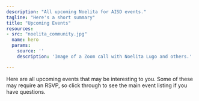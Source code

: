 ```yaml
---
description: "All upcoming Noelita for AISD events."
tagline: "Here's a short summary"
title: "Upcoming Events"
resources:
- src: "noelita_community.jpg"
  name: hero
  params:
    source: ''
    description: 'Image of a Zoom call with Noelita Lugo and others.'

---
```

Here are all upcoming events that may be interesting to you. Some of these may require an RSVP, so click through to see the main event listing if you have questions.
